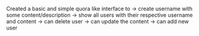 Created a basic and simple quora like interface to 
-> create username with some content/description
-> show all users with their respective username and content
-> can delete user
-> can update the content
-> can add new user
